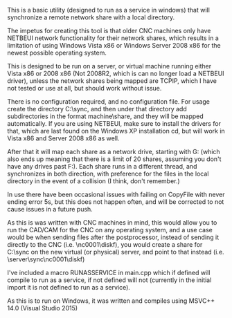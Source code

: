 This is a basic utility (designed to run as a service in windows) that will 
synchronize a remote network share with a local directory.

The impetus for creating this tool is that older CNC machines only have NETBEUI 
network functionality for their network shares, which results in a limitation
of using Windows Vista x86 or Windows Server 2008 x86 for the newest possible
operating system.

This is designed to be run on a server, or virtual machine running either Vista
x86 or 2008 x86 (Not 2008R2, which is can no longer load a NETBEUI driver),
unless the network shares being mapped are TCPIP, which I have not tested or
use at all, but should work without issue.

There is no configuration required, and no configuration file.
For usage create the directory C:\sync, and then under that directory add
subdirectories in the format machine\share, and they will be mapped
automatically. If you are using NETBEUI, make sure to install the drivers for
that, which are last found on the Windows XP installation cd, but will work in
Vista x86 and Server 2008 x86 as well.

After that it will map each share as a network drive, starting with G: (which 
also ends up meaning that there is a limit of 20 shares, assuming you don't
have any drives past F:). Each share runs in a different thread, and 
synchronizes in both direction, with preference for the files in the local 
directory in the event of a collision (I think, don't remember.)

In use there have been occasional issues with failing on CopyFile with never
ending error 5s, but this does not happen often, and will be corrected to not
cause issues in a future push.

As this is was written with CNC machines in mind, this would allow you to run
the CAD/CAM for the CNC on any operating system, and a use case would be when 
sending files after the postprocessor, instead of sending it directly to the 
CNC (i.e. \\nc0001\diskf), you would create a share for C:\sync on the new 
virtual (or physical) server, and point to that instead 
(i.e. \\server\sync\nc0001\diskf)

I've included a macro RUNASSERVICE in main.cpp which if defined will compile
to run as a service, if not defined will not (currently in the initial import 
it is not defined to run as a service).

As this is to run on Windows, it was written and compiles using MSVC++ 14.0
(Visual Studio 2015)
